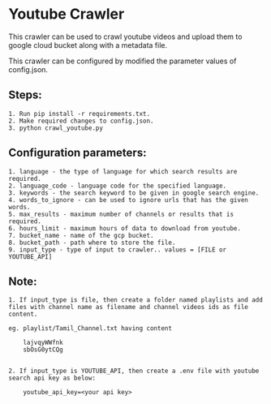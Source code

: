 # Youtube Crawler

This crawler can be used to crawl youtube videos and upload them to google cloud bucket along with a metadata file.

This crawler can be configured by modified the parameter values of config.json.

## Steps:

    1. Run pip install -r requirements.txt.
    2. Make required changes to config.json.
    3. python crawl_youtube.py

## Configuration parameters:

    1. language - the type of language for which search results are required.
    2. language_code - language code for the specified language.
    3. keywords - the search keyword to be given in google search engine.
    4. words_to_ignore - can be used to ignore urls that has the given words.
    5. max_results - maximum number of channels or results that is required.
    6. hours_limit - maximum hours of data to download from youtube.
    7. bucket_name - name of the gcp bucket.
    8. bucket_path - path where to store the file.
    9. input_type - type of input to crawler.. values = [FILE or YOUTUBE_API]

## Note:
    1. If input_type is file, then create a folder named playlists and add files with channel name as filename and channel videos ids as file content.
    
    eg. playlist/Tamil_Channel.txt having content
            
        lajvqyWWfnk
        sbOsG0ytCQg
            

    2. If input_type is YOUTUBE_API, then create a .env file with youtube search api key as below:
    
        youtube_api_key=<your api key>
